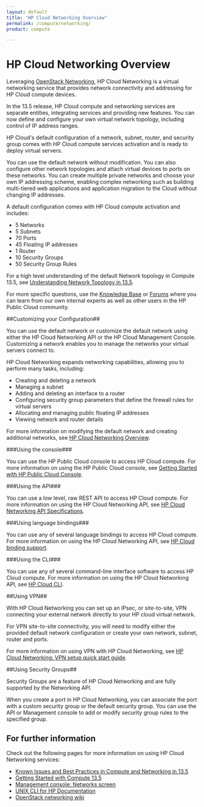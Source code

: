 ```yaml
---
layout: default
title: "HP Cloud Networking Overview"
permalink: /compute/networking/
product: compute

---
```

# HP Cloud Networking Overview #

<!-- <iframe src="http://player.vimeo.com/video/33922384?title=0&amp;byline=0&amp;portrait=0" width="580" height="420" frameborder="0"> </iframe> -->

Leveraging [OpenStack Networking](http://www.openstack.org/software/openstack-networking/), HP Cloud Networking is a virtual networking service that provides network connectivity and addressing for HP Cloud compute devices. 

In the 13.5 release, HP Cloud compute and networking services are separate entities, integrating services and providing new features. You can now define and configure your own virtual network topology, including control of IP address ranges.

HP Cloud's default configuration of a network, subnet, router, and security group comes with HP Cloud compute services activation and is ready to deploy virtual servers.

You can use the default network without modification. You can also configure other network topologies and attach virtual devices to ports on these networks. You can create multiple private networks and choose your own IP addressing scheme, enabling complex networking such as building multi-tiered web applications and application migration to the Cloud without changing IP addresses.

A default configuration comes with HP Cloud compute activation and includes:

- 5 Networks
- 5 Subnets
- 70 Ports
- 45 Floating IP addresses
- 1 Router
- 10 Security Groups
- 50 Security Group Rules

For a high level understanding of the default Network topology in Compute 13.5, see [Understanding Network Topology in 13.5](https://community.hpcloud.com/article/understanding-network-topology-135). 

For more specific questions, use the [Knowledge Base](https://community.hpcloud.com/search/knowledge/network	) or [Forums](https://community.hpcloud.com/search/forum/network) where you can learn from our own internal experts as well as other users in the HP Public Cloud community.

##Customizing your Configuration##

You can use the default network or customize the default network using either the HP Cloud Networking API or the HP Cloud Management Console. Customizing a network enables you to manage the networks your virtual servers connect to.

HP Cloud Networking expands networking capabilities, allowing you to perform many tasks, including:

- Creating and deleting a network
- Managing a subnet
- Adding and deleting an interface to a router
- Configuring security group parameters that define the firewall rules for virtual servers
- Allocating and managing public floating IP addresses
- Viewing network and router details

For more information on modifying the default network and creating additional networks, see [HP Cloud Networking Overview](https://docs.hpcloud.com/compute/network-guide/).

###Using the console###

You can use the HP Public Cloud console to access HP Cloud compute. For more information on using the HP Public Cloud console, see [Getting Started with HP Public Cloud Console](http://docs.hpcloud.com/hpcloudconsole).


###Using the API###
 
You can use a low level, raw REST API to access HP Cloud compute. For more information on using the HP Cloud Networking API, see [HP Cloud Networking API Specifications](https://docs.hpcloud.com/api/v13/networking).


###Using language bindings###

You can use any of several language bindings to access HP Cloud compute. For more information on using the HP Cloud Networking API, see [HP Cloud binding support](http://docs.hpcloud.com/bindings/).

###Using the CLI###

You can use any of several command-line interface software to access HP Cloud compute. For more information on using the HP Cloud Networking API, see [HP Cloud CLI](http://docs.hpcloud.com/cli/).


##Using VPN##

With HP Cloud Networking you can set up an IPsec, or site-to-site, VPN connecting your external network directly to your HP cloud virtual network.

For VPN site-to-site connectivity, you will need to modify either the provided default network configuration or create your own network, subnet, router and ports.

For more information on using VPN with HP Cloud Networking, see [HP Cloud Networking: VPN setup quick start guide](http://docs.hpcloud.com/compute/vpn-quickstart).

##Using Security Groups##

Security Groups are a feature of HP Cloud Networking and are fully supported by the Networking API. 

When you create a port in HP Cloud Networking, you can associate the port with a custom security group or the default security group. You can use the API or Management console to add or modify security group rules to the specified group.

## For further information

Check out the following pages for more information on using HP Cloud Networking services:

- [Known Issues and Best Practices in Compute and Networking in 13.5](https://community.hpcloud.com/article/known-issues-and-best-practices-compute-and-networking-135)
- [Getting Started with Compute 13.5](https://community.hpcloud.com/article/getting-started-compute-135)
- [Management console: Networks screen](http://docs.hpcloud.com/mc/compute/networks/)
- [UNIX CLI for HP Documentation](http://docs.hpcloud.com/cli/unix)
- [OpenStack networking wiki](https://wiki.openstack.org/wiki/Quantum)